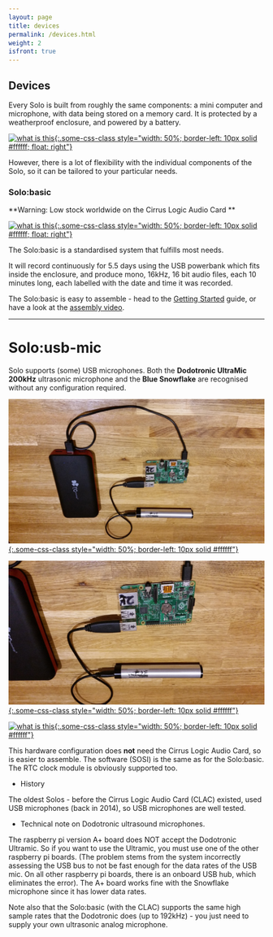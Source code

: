 ```yaml
---
layout: page
title: devices
permalink: /devices.html
weight: 2
isfront: true
---
```


## Devices

Every Solo is built from roughly the same components: a mini computer and
microphone, with data being stored on a memory card. It is protected
by a weatherproof enclosure, and powered by a battery.

[![what is this](/img/solo-boxed.jpg "boxed Solo" ){:.some-css-class style="width: 50%; border-left: 10px solid #ffffff; float: right"}](/img/solo-boxed.jpg)<br>

However, there is a lot of flexibility with the individual components
of the Solo, so it can be tailored to your particular needs.

### Solo:basic

**Warning: Low stock worldwide on the Cirrus Logic Audio Card **

[![what is this](/img/solo-naked-powerbank-8x6.jpg "inside a Solo" ){:.some-css-class style="width: 50%; border-left: 10px solid #ffffff; float: right"}](/img/solo-naked-powerbank-8x6.jpg)

The Solo:basic is a standardised system that fulfills most needs.

It will record continuously for 5.5 days using the USB powerbank which
fits inside the enclosure, and produce mono, 16kHz, 16 bit audio files,
each 10 minutes long, each labelled with the date and time it was recorded.


The Solo:basic is easy to assemble - head to the
[Getting&nbsp;Started](/documentation/getting-started.html) guide, or
have a look at the [assembly video](https://youtu.be/2Fq05JlEKjw?t=122).

<hr>

# Solo:usb-mic

Solo supports (some) USB microphones.  Both the __Dodotronic
UltraMic 200kHz__ ultrasonic microphone and the __Blue Snowflake__ are
recognised without any configuration required.

[![what is this](/img/dodo1s.jpg "Solo:usb-mic with dodotronic 200kHz microphone" ){:.some-css-class style="width: 50%; border-left: 10px solid #ffffff"}](/img/dodo1s.jpg)<br>

[![what is this](/img/dodo2s.jpg "Solo:usb-mic with dodotronic 200kHz microphone" ){:.some-css-class style="width: 50%; border-left: 10px solid #ffffff"}](/img/dodo2s.jpg)<br>

[![what is this](/img/snowflake1s.jpg "Solo:usb-mic with Blue Snowflake microphone" ){:.some-css-class style="width: 50%; border-left: 10px solid #ffffff"}](/img/snowflake1s.jpg)<br>


This hardware configuration does **not** need the Cirrus Logic Audio
Card, so is easier to assemble.  The software (SOSI) is the same as
for the Solo:basic.  The RTC clock module is obviously supported too.


* History

The oldest Solos - before the Cirrus Logic Audio Card (CLAC) existed,
used USB microphones (back in 2014), so USB microphones are well tested.


* Technical note on Dodotronic ultrasound microphones.

The raspberry pi version A+ board does NOT accept the Dodotronic
Ultramic.  So if you want to use the Ultramic, you must use one of the
other raspberry pi boards. (The problem stems from the system
incorrectly assessing the USB bus to not be fast enough for the data
rates of the USB mic. On all other raspberry pi boards, there is an
onboard USB hub, which eliminates the error).  The A+ board works fine
with the Snowflake microphone since it has lower data rates.

Note also that the Solo:basic (with the CLAC) supports the same high
sample rates that the Dodotronic does (up to 192kHz) - you just need
to supply your own ultrasonic analog microphone.
